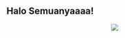 <h2>Halo Semuanyaaaa!</h2>
<p align=center>
  <img src=https://i.pinimg.com/originals/3c/ba/1f/3cba1f80f4461da36a7cd6c38f0bb652.gif>
</p>
